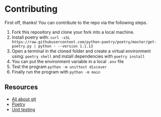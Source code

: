 # Contributing

First off, thanks! You can contribute to the repo via the following steps.

1. Fork this repository and clone your fork into a local machine.
2. Install poetry with: `curl -sSL https://raw.githubusercontent.com/python-poetry/poetry/master/get-poetry.py | python - --version 1.1.13`
3. Open a terminal in the cloned folder and create a virtual environment using: `poetry shell` and install dependencies with `poetry install`
4. You can put the environment variable in a local `.env` file
5. Test the program `python -m unittest discover`
6. Finally run the program with `python -m main`

## Resources

- [All about git](https://stackoverflow.com/q/315911)
- [Poetry](https://python-poetry.org/)
- [Unit testing](https://docs.python.org/3/library/unittest.html)
